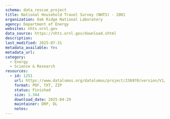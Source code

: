 ```yaml
---
schema: data_rescue_project 
title: National Household Travel Survey (NHTS) - 2001
organization: Oak Ridge National Laboratory
agency: Department of Energy
websites: nhts.ornl.gov
data_source: https://nhts.ornl.gov/download.shtml
description: 
last_modified: 2025-07-31
metadata_available: Yes
metadata_url: 
category:
  - Energy 
  - Science & Research 
resources:
  - id: 1251
    url: https://www.datalumos.org/datalumos/project/236970/version/V1/view
    format: PDF, TXT, ZIP
    status: Finished
    size: 1.344
    download_date: 2025-04-29
    maintainer: DRP, DL
    notes: 
---
```

